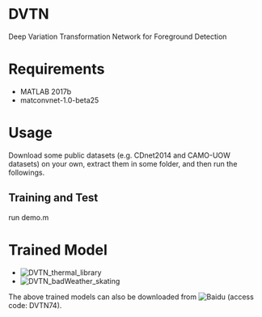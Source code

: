 # DVTN
Deep Variation Transformation Network for Foreground Detection

# Requirements
* MATLAB 2017b <br>
* matconvnet-1.0-beta25

# Usage
Download some public datasets (e.g. CDnet2014 and CAMO-UOW datasets) on your own, extract them in some folder, and then run the followings.<br>
## Training and Test
run demo.m

# Trained Model
* ![DVTN_thermal_library]() <br>
* ![DVTN_badWeather_skating]() <br>

The above trained models can also be downloaded from ![Baidu]() (access code: DVTN74).


